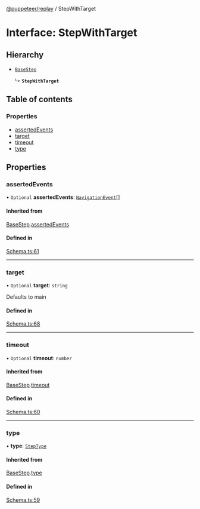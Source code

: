 [@puppeteer/replay](../README.md) / StepWithTarget

# Interface: StepWithTarget

## Hierarchy

- [`BaseStep`](Schema.BaseStep.md)

  ↳ **`StepWithTarget`**

## Table of contents

### Properties

- [assertedEvents](StepWithTarget.md#assertedevents)
- [target](StepWithTarget.md#target)
- [timeout](StepWithTarget.md#timeout)
- [type](StepWithTarget.md#type)

## Properties

### assertedEvents

• `Optional` **assertedEvents**: [`NavigationEvent`](Schema.NavigationEvent.md)[]

#### Inherited from

[BaseStep](Schema.BaseStep.md).[assertedEvents](Schema.BaseStep.md#assertedevents)

#### Defined in

[Schema.ts:61](https://github.com/puppeteer/replay/blob/main/src/Schema.ts#L61)

---

### target

• `Optional` **target**: `string`

Defaults to main

#### Defined in

[Schema.ts:68](https://github.com/puppeteer/replay/blob/main/src/Schema.ts#L68)

---

### timeout

• `Optional` **timeout**: `number`

#### Inherited from

[BaseStep](Schema.BaseStep.md).[timeout](Schema.BaseStep.md#timeout)

#### Defined in

[Schema.ts:60](https://github.com/puppeteer/replay/blob/main/src/Schema.ts#L60)

---

### type

• **type**: [`StepType`](../enums/Schema.StepType.md)

#### Inherited from

[BaseStep](Schema.BaseStep.md).[type](Schema.BaseStep.md#type)

#### Defined in

[Schema.ts:59](https://github.com/puppeteer/replay/blob/main/src/Schema.ts#L59)
